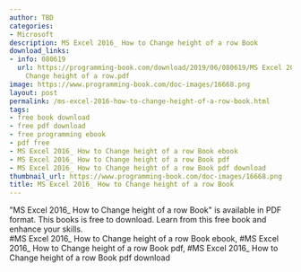 ```yaml
---
author: TBD
categories:
- Microsoft
description: MS Excel 2016_ How to Change height of a row Book
download_links:
- info: 080619
  url: https://programming-book.com/download/2019/06/080619/MS Excel 2016_ How to
    Change height of a row.pdf
image: https://www.programming-book.com/doc-images/16668.png
layout: post
permalink: /ms-excel-2016-how-to-change-height-of-a-row-book.html
tags:
- free book download
- free pdf download
- free programming ebook
- pdf free
- MS Excel 2016_ How to Change height of a row Book ebook
- MS Excel 2016_ How to Change height of a row Book pdf
- MS Excel 2016_ How to Change height of a row Book pdf download
thumbnail_url: https://www.programming-book.com/doc-images/16668.png
title: MS Excel 2016_ How to Change height of a row Book
---
```


 
<div class="item-desc text-justify">
  "MS Excel 2016_ How to Change height of a row Book" is available in PDF format. This books is free to download. Learn from this free book and enhance your skills.
  <br>
  #MS Excel 2016_ How to Change height of a row Book ebook, #MS Excel 2016_ How to Change height of a row Book pdf, #MS Excel 2016_ How to Change height of a row Book pdf download
</div>